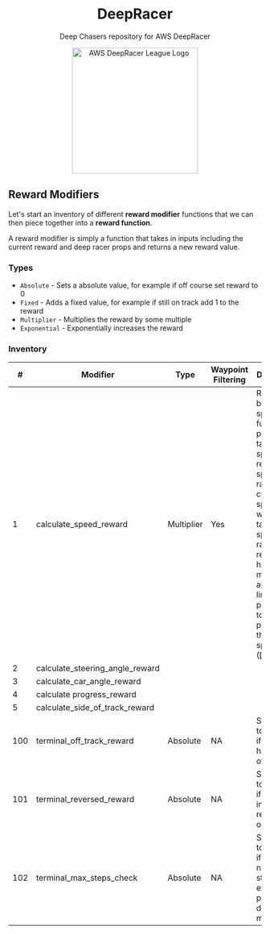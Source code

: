 <div align="center">
    <h1>DeepRacer</h1>
    <p>Deep Chasers repository for AWS DeepRacer</p>
    <img src="https://d1.awsstatic.com/deepracer/DRL%20Logo%20web%20500px.2b6ea0add11b4cf83314b39d3d7d6ab63d7fdff9.png" alt="AWS DeepRacer League Logo" width="250">
</div>

## Reward Modifiers

Let's start an inventory of different **reward modifier** functions that we can then piece together into a **reward function**.

A reward modifier is simply a function that takes in inputs including the current reward and deep racer props and returns a new reward value.

### Types

* `Absolute` - Sets a absolute value, for example if off course set reward to 0
* `Fixed` - Adds a fixed value, for example if still on track add 1 to the reward
* `Multiplier` - Multiplies the reward by some multiple
* `Exponential` - Exponentially increases the reward 

### Inventory

| #   | Modifier                        | Type       | Waypoint Filtering | Description                                                                                                                                                                                                                                                                                                  |
|-----|---------------------------------|------------|--------------------|--------------------------------------------------------------------------------------------------------------------------------------------------------------------------------------------------------------------------------------------------------------------------------------------------------------|
| 1   | calculate_speed_reward          | Multiplier | Yes                | Rewards based on speed. The function is provided a target speed and rewardable speed range. If the current speed is within target speed +/- range, the reward will have a multiplier applied linearly proportional to the proximity to the target speed. ([Diagram](docs/diagrams/Speed_Reward_Diagram.png)) |
| 2   | calculate_steering_angle_reward |            |                    |                                                                                                                                                                                                                                                                                                              |
| 3   | calculate_car_angle_reward      |            |                    |                                                                                                                                                                                                                                                                                                              |
| 4   | calculate progress_reward       |            |                    |                                                                                                                                                                                                                                                                                                              |
| 5   | calculate_side_of_track_reward  |            |                    |                                                                                                                                                                                                                                                                                                              |
| 100 | terminal_off_track_reward       | Absolute   | NA                 | Set reward to low value if the car has driven off track                                                                                                                                                                                                                                                      |
| 101 | terminal_reversed_reward        | Absolute   | NA                 | Set reward to low value if the car is in a reversed orientation                                                                                                                                                                                                                                              |
| 102 | terminal_max_steps_check        | Absolute   | NA                 | Set reward to low value if the number of steps has exceeded a pre-defined maximum                                                                                                                                                                                                                            |